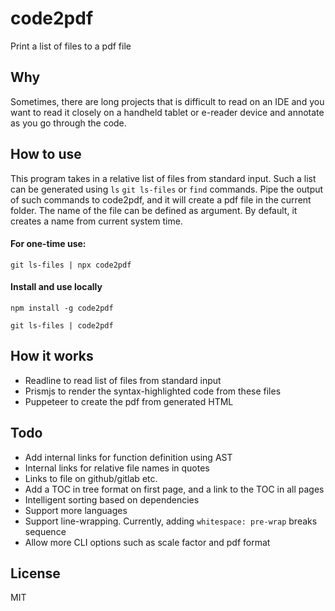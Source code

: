 # code2pdf

Print a list of files to a pdf file

## Why

Sometimes, there are long projects that is difficult to read on an IDE and you want to
read it closely on a handheld tablet or e-reader device and annotate as you go through the
code.

## How to use

This program takes in a relative list of files from standard input. Such a list
can be generated using `ls` `git ls-files` or `find` commands. Pipe the output
of such commands to code2pdf, and it will create a pdf file in the current
folder. The name of the file can be defined as argument. By default, it creates
a name from current system time.

#### For one-time use:

```shell
git ls-files | npx code2pdf
```

#### Install and use locally

```shell
npm install -g code2pdf
```

```shell
git ls-files | code2pdf
```

## How it works

- Readline to read list of files from standard input
- Prismjs to render the syntax-highlighted code from these files
- Puppeteer to create the pdf from generated HTML

## Todo

- Add internal links for function definition using AST
- Internal links for relative file names in quotes
- Links to file on github/gitlab etc.
- Add a TOC in tree format on first page, and a link to the TOC in all pages
- Intelligent sorting based on dependencies
- Support more languages
- Support line-wrapping. Currently, adding `whitespace: pre-wrap` breaks sequence
- Allow more CLI options such as scale factor and pdf format

## License

MIT
